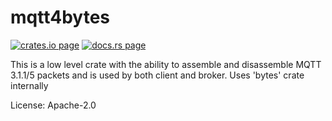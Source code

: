 # mqtt4bytes

[![crates.io page](https://img.shields.io/crates/v/mqtt4bytes.svg)](https://crates.io/crates/mqtt4bytes)
[![docs.rs page](https://docs.rs/mqtt4bytes/badge.svg)](https://docs.rs/mqtt4bytes)

This is a low level crate with the ability to assemble and disassemble MQTT 3.1.1/5
packets and is used by both client and broker. Uses 'bytes' crate internally

License: Apache-2.0
